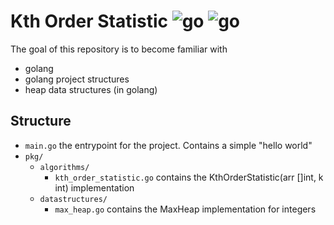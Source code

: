 # Kth Order Statistic ![go](https://github.com/SaffatHasan/KthOrderStatistic/actions/workflows/go.yml/badge.svg)  ![go](https://github.com/SaffatHasan/KthOrderStatistic/actions/workflows/golangci-lint.yml/badge.svg)

The goal of this repository is to become familiar with
- golang
- golang project structures
- heap data structures (in golang)


## Structure
- `main.go` the entrypoint for the project. Contains a simple "hello world"
- `pkg/`
  - `algorithms/`
    - `kth_order_statistic.go` contains the KthOrderStatistic(arr []int, k int) implementation
  - `datastructures/`
    - `max_heap.go` contains the MaxHeap implementation for integers
